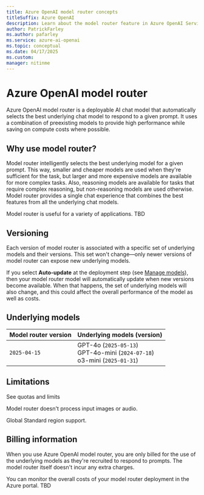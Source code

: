 ```yaml
---
title: Azure OpenAI model router concepts
titleSuffix: Azure OpenAI
description: Learn about the model router feature in Azure OpenAI Service.
author: PatrickFarley
ms.author: pafarley
ms.service: azure-ai-openai
ms.topic: conceptual 
ms.date: 04/17/2025
ms.custom: 
manager: nitinme
---
```


# Azure OpenAI model router

Azure OpenAI model router is a deployable AI chat model that automatically selects the best underlying chat model to respond to a given prompt. It uses a combination of preexisting models to provide high performance while saving on compute costs where possible.

## Why use model router?

Model router intelligently selects the best underlying model for a given prompt. This way, smaller and cheaper models are used when they're sufficient for the task, but larger and more expensive models are available for more complex tasks. Also, reasoning models are available for tasks that require complex reasoning, but non-reasoning models are used otherwise. Model router provides a single chat experience that combines the best features from all the underlying chat models.

Model router is useful for a variety of applications. TBD


## Versioning 

Each version of model router is associated with a specific set of underlying models and their versions. This set won't change&mdash;only newer versions of model router can expose new underlying models.

If you select **Auto-update** at the deployment step (see [Manage models](/azure/ai-services/openai/how-to/working-with-models?tabs=powershell#model-updates)), then your model router model will automatically update when new versions become available. When that happens, the set of underlying models will also change, and this could affect the overall performance of the model as well as costs.

## Underlying models

|Model router version|Underlying models (version)|
|---|---|
|`2025-04-15`|GPT-4o (`2025-05-13`)</br>GPT-4o-mini (`2024-07-18`)</br>o3-mini (`2025-01-31`) |


## Limitations

See quotas and limits

Model router doesn't process input images or audio.

Global Standard region support.

## Billing information

When you use Azure OpenAI model router, you are only billed for the use of the underlying models as they're recruited to respond to prompts. The model router itself doesn't incur any extra charges.

You can monitor the overall costs of your model router deployment in the Azure portal. TBD